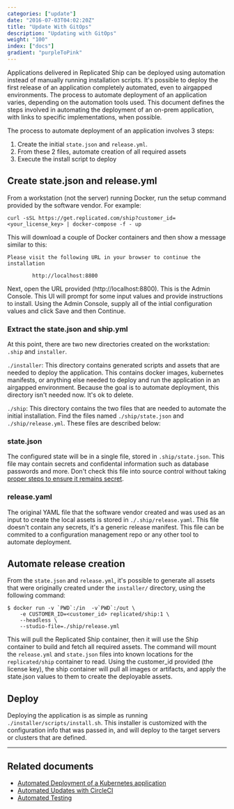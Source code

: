 ```yaml
---
categories: ["update"]
date: "2016-07-03T04:02:20Z"
title: "Update With GitOps"
description: "Updating with GitOps"
weight: "100"
index: ["docs"]
gradient: "purpleToPink"
---
```


Applications delivered in Replicated Ship can be deployed using automation instead of manually running installation scripts. It's possible to deploy the first release of an application completely automated, even to airgapped environments. The process to automate deployment of an application varies, depending on the automation tools used. This document defines the steps involved in automating the deployment of an on-prem application, with links to specific implementations, when possible.

The process to automate deployment of an application involves 3 steps:

1. Create the initial `state.json` and `release.yml`.
1. From these 2 files, automate creation of all required assets
1. Execute the install script to deploy

## Create state.json and release.yml

From a workstation (not the server) running Docker, run the setup command provided by the software vendor. For example:

```shell
curl -sSL https://get.replicated.com/ship?customer_id=<your_license_key> | docker-compose -f - up
```

This will download a couple of Docker containers and then show a message similar to this:

```shell
Please visit the following URL in your browser to continue the installation

        http://localhost:8800

```

Next, open the URL provided (http://localhost:8800). This is the Admin Console. This UI will prompt for some input values and provide instructions to install. Using the Admin Console, supply all of the intial configuration values and click Save and then Continue.

### Extract the state.json and ship.yml

At this point, there are two new directories created on the workstation: `.ship` and `installer`.

`./installer`: This directory contains generated scripts and assets that are needed to deploy the application. This contains docker images, kubernetes manifests, or anything else needed to deploy and run the application in an airgapped environment. Because the goal is to automate deployment, this directory isn't needed now. It's ok to delete.

`./ship`: This directory contains the two files that are needed to automate the initial installation. Find the files named `./ship/state.json` and `./ship/release.yml`. These files are described below:

### state.json

The configured state will be in a single file, stored in `.ship/state.json`. This file may contain secrets and confidental information such as database passwords and more. Don't check this file into source control without taking [proper steps to ensure it remains secret](../manage-state).

### release.yaml

The original YAML file that the software vendor created and was used as an input to create the local assets is stored in `./.ship/release.yaml`. This file doesn't contain any secrets, it's a generic release manifest. This file can be commited to a configuration management repo or any other tool to automate deployment.

## Automate release creation

From the `state.json` and `release.yml`, it's possible to generate all assets that were originally created under the `installer/` directory, using the following command:

```shell
$ docker run -v `PWD`:/in  -v`PWD`:/out \
    -e CUSTOMER_ID=<customer_id> replicated/ship:1 \
    --headless \
    --studio-file=./ship/release.yml
```

This will pull the Replicated Ship container, then it will use the Ship container to build and fetch all required assets. The command will mount the `release.yml` and `state.json` files into known locations for the `replicated/ship` container to read. Using the customer_id provided (the license key), the ship container will pull all images or artifacts, and apply the state.json values to them to create the deployable assets.

## Deploy

Deploying the application is as simple as running `./installer/scripts/install.sh`. This installer is customized with the configuration info that was passed in, and will deploy to the target servers or clusters that are defined.

---

## Related documents

- [Automated Deployment of a Kubernetes application](../automated-deployment-kubernetes-app)
- [Automated Updates with CircleCI](../automated-updates-circleci)
- [Automated Testing](../automated-testing)
